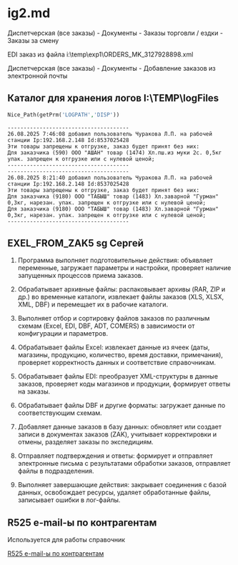 # ig2.md

Диспетчерская (все заказы) - Документы - Заказы торговли / ездки - Заказы за смену

EDI заказ из файла i:\temp\exp1\ORDERS_MK_3127928898.xml

Диспетчерская (все заказы) - Документы - Добавление заказов из электронной почты

## Каталог для хранения логов I:\TEMP\logFiles

```php
Nice_Path(getPrm('LOGPATH','DISP'))
```

```
--------------------------------------
26.08.2025 7:46:08 добавил пользователь Чуракова Л.П. на рабочей станции Ip:192.168.2.148 Id:8537025428
Эти товары запрещены к отгрузке, заказ будет принят без них:
Для заказчика (590) ООО "АШАН" товар (1474) Хл.пш.из муки 2с. 0,5кг упак. запрещен к отгрузке или с нулевой ценой;
--------------------------------------
--------------------------------------
26.08.2025 8:21:40 добавил пользователь Чуракова Л.П. на рабочей станции Ip:192.168.2.148 Id:8537025428
Эти товары запрещены к отгрузке, заказ будет принят без них:
Для заказчика (9180) ООО "ТАБЫШ" товар (1483) Хл.заварной "Гурман" 0,3кг, нарезан. упак. запрещен к отгрузке или с нулевой ценой;
Для заказчика (9180) ООО "ТАБЫШ" товар (1483) Хл.заварной "Гурман" 0,3кг, нарезан. упак. запрещен к отгрузке или с нулевой ценой;
--------------------------------------
```

## EXEL_FROM_ZAK5 sg Сергей

1. Программа выполняет подготовительные действия: объявляет переменные, загружает параметры и настройки, проверяет наличие запущенных процессов приема заказов.

2. Обрабатывает архивные файлы: распаковывает архивы (RAR, ZIP и др.) во временные каталоги, извлекает файлы заказов (XLS, XLSX, XML, DBF) и перемещает их в рабочие каталоги.

3. Выполняет отбор и сортировку файлов заказов по различным схемам (Excel, EDI, DBF, ADT, COMERS) в зависимости от конфигурации и параметров.

4. Обрабатывает файлы Excel: извлекает данные из ячеек (даты, магазины, продукцию, количество, время доставки, примечания), проверяет корректность данных и соответствие справочникам.

5. Обрабатывает файлы EDI: преобразует XML-структуры в данные заказов, проверяет коды магазинов и продукции, формирует ответы на заказы.

6. Обрабатывает файлы DBF и другие форматы: загружает данные по соответствующим схемам.

7. Добавляет данные заказов в базу данных: обновляет или создает записи в документах заказов (ZAK), учитывает корректировки и отмены, разделяет заказы по экспедициям.

8. Отправляет подтверждения и ответы: формирует и отправляет электронные письма с результатами обработки заказов, отправляет файлы в подразделения.

9. Выполняет завершающие действия: закрывает соединения с базой данных, освобождает ресурсы, удаляет обработанные файлы, записывает ошибки в лог-файлы.

## R525 e-mail-ы по контрагентам

Используется для работы справочник

[R525  e-mail-ы по контрагентам](https://wiki.sftserv.ru/index.php/R525)